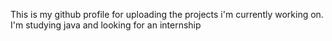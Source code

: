 This is my github profile for uploading the projects i'm currently working on.
I'm studying java and looking for an internship
